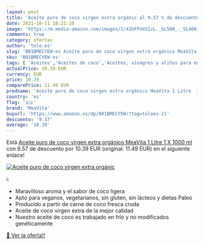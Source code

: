 ```yaml
---
layout: post
title: 'Aceite puro de coco virgen extra orgánic al 9.57 % de descuento'
date: 2021-10-11 18:21:10
image: 'https://m.media-amazon.com/images/I/41hFPd4SIvL._SL500_._SL400_.jpg'
comments: true
category: ofertas
author: 'tole.es'
slug: 'B01BMECYEW-es Aceite puro de coco virgen extra orgánico MeaVita 1 Litre...'
sku: 'B01BMECYEW-es'
tags: [ 'Aceites','Aceites de coco','Aceites, vinagres y aliños para ensalada','Alimentación y bebidas','extra','meavita','virgen', ]
actualPrice: 10.39 EUR
currency: EUR
price: 10.39
comparePrice: 11.49 EUR
prodname: 'Aceite puro de coco virgen extra orgánico MeaVita 1 Litre  1 X 1000 ml '
country: 'es'
flag: '🇪🇸'
brand: 'MeaVita'
buyurl: 'https://www.amazon.es/dp/B01BMECYEW/?tag=tolees-21'
descuento: '9.57'
average: '10.39'
---
```


Está [Aceite puro de coco virgen extra orgánico MeaVita 1 Litre  1 X 1000 ml ](https://www.amazon.es/dp/B01BMECYEW/?tag=tolees-21) con 9.57 de descuento por 10.39 EUR (original: 11.49 EUR) en el siguiente enlace!

[![Aceite puro de coco virgen extra orgánic](https://m.media-amazon.com/images/I/41hFPd4SIvL._SL500_._SL400_.jpg)](https://www.amazon.es/dp/B01BMECYEW/?tag=tolees-21)

ℹ️:

- Maravilloso aroma y el sabor de coco ligera
- Apto para veganos, vegetarianos, sin gluten, sin lácteos y dietas Paleo
- Producido a partir de carne de coco fresca cruda
- Aceite de coco virgen extra de la mejor calidad
- Nuestro aceite de coco es trabajado en frío y no modificados genéticamente

[🛒 Ver la oferta!!](https://www.amazon.es/dp/B01BMECYEW/?tag=tolees-21)
